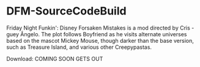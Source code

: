 # DFM-SourceCodeBuild

Friday Night Funkin': Disney Forsaken Mistakes
is a mod directed by Cris - guey Ângelo. The plot follows Boyfriend as he visits alternate universes based on the mascot Mickey Mouse, though darker than the base version, such as Treasure Island, and various other Creepypastas.

Download:
COMING SOON GETS OUT

